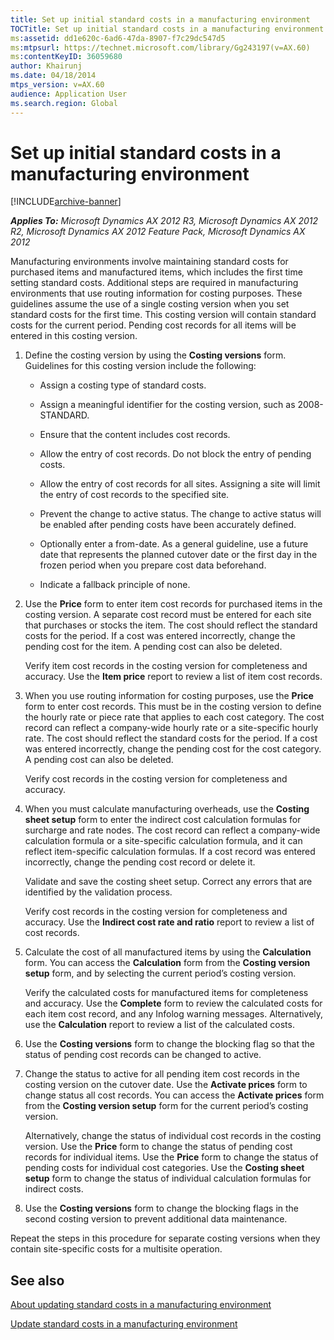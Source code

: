 ```yaml
---
title: Set up initial standard costs in a manufacturing environment
TOCTitle: Set up initial standard costs in a manufacturing environment
ms:assetid: dd1e620c-6ad6-47da-8907-f7c29dc547d5
ms:mtpsurl: https://technet.microsoft.com/library/Gg243197(v=AX.60)
ms:contentKeyID: 36059680
author: Khairunj
ms.date: 04/18/2014
mtps_version: v=AX.60
audience: Application User
ms.search.region: Global
---
```


# Set up initial standard costs in a manufacturing environment 


[!INCLUDE[archive-banner](includes/archive-banner.md)]


_**Applies To:** Microsoft Dynamics AX 2012 R3, Microsoft Dynamics AX 2012 R2, Microsoft Dynamics AX 2012 Feature Pack, Microsoft Dynamics AX 2012_

Manufacturing environments involve maintaining standard costs for purchased items and manufactured items, which includes the first time setting standard costs. Additional steps are required in manufacturing environments that use routing information for costing purposes. These guidelines assume the use of a single costing version when you set standard costs for the first time. This costing version will contain standard costs for the current period. Pending cost records for all items will be entered in this costing version.

1.  Define the costing version by using the **Costing versions** form. Guidelines for this costing version include the following:
    
      - Assign a costing type of standard costs.
    
      - Assign a meaningful identifier for the costing version, such as 2008-STANDARD.
    
      - Ensure that the content includes cost records.
    
      - Allow the entry of cost records. Do not block the entry of pending costs.
    
      - Allow the entry of cost records for all sites. Assigning a site will limit the entry of cost records to the specified site.
    
      - Prevent the change to active status. The change to active status will be enabled after pending costs have been accurately defined.
    
      - Optionally enter a from-date. As a general guideline, use a future date that represents the planned cutover date or the first day in the frozen period when you prepare cost data beforehand.
    
      - Indicate a fallback principle of none.

2.  Use the **Price** form to enter item cost records for purchased items in the costing version. A separate cost record must be entered for each site that purchases or stocks the item. The cost should reflect the standard costs for the period. If a cost was entered incorrectly, change the pending cost for the item. A pending cost can also be deleted.
    
    Verify item cost records in the costing version for completeness and accuracy. Use the **Item price** report to review a list of item cost records.

3.  When you use routing information for costing purposes, use the **Price** form to enter cost records. This must be in the costing version to define the hourly rate or piece rate that applies to each cost category. The cost record can reflect a company-wide hourly rate or a site-specific hourly rate. The cost should reflect the standard costs for the period. If a cost was entered incorrectly, change the pending cost for the cost category. A pending cost can also be deleted.
    
    Verify cost records in the costing version for completeness and accuracy.

4.  When you must calculate manufacturing overheads, use the **Costing sheet setup** form to enter the indirect cost calculation formulas for surcharge and rate nodes. The cost record can reflect a company-wide calculation formula or a site-specific calculation formula, and it can reflect item-specific calculation formulas. If a cost record was entered incorrectly, change the pending cost record or delete it.
    
    Validate and save the costing sheet setup. Correct any errors that are identified by the validation process.
    
    Verify cost records in the costing version for completeness and accuracy. Use the **Indirect cost rate and ratio** report to review a list of cost records.

5.  Calculate the cost of all manufactured items by using the **Calculation** form. You can access the **Calculation** form from the **Costing version setup** form, and by selecting the current period’s costing version.
    
    Verify the calculated costs for manufactured items for completeness and accuracy. Use the **Complete** form to review the calculated costs for each item cost record, and any Infolog warning messages. Alternatively, use the **Calculation** report to review a list of the calculated costs.

6.  Use the **Costing versions** form to change the blocking flag so that the status of pending cost records can be changed to active.

7.  Change the status to active for all pending item cost records in the costing version on the cutover date. Use the **Activate prices** form to change status all cost records. You can access the **Activate prices** form from the **Costing version setup** form for the current period’s costing version.
    
    Alternatively, change the status of individual cost records in the costing version. Use the **Price** form to change the status of pending cost records for individual items. Use the **Price** form to change the status of pending costs for individual cost categories. Use the **Costing sheet setup** form to change the status of individual calculation formulas for indirect costs.

8.  Use the **Costing versions** form to change the blocking flags in the second costing version to prevent additional data maintenance.

Repeat the steps in this procedure for separate costing versions when they contain site-specific costs for a multisite operation.

## See also

[About updating standard costs in a manufacturing environment](about-updating-standard-costs-in-a-manufacturing-environment.md)

[Update standard costs in a manufacturing environment](update-standard-costs-in-a-manufacturing-environment.md)

  


